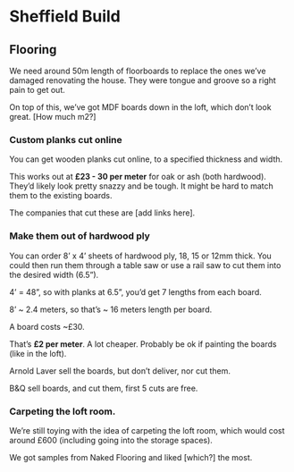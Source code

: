 # Sheffield Build

## Flooring

We need around 50m length of floorboards to replace the ones we’ve damaged renovating the house. They were tongue and groove so a right pain to get out.

On top of this, we’ve got MDF boards down in the loft, which don’t look great. [How much m2?]

### Custom planks cut online

You can get wooden planks cut online, to a specified thickness and width.

This works out at **£23 - 30 per meter** for oak or ash (both hardwood). They’d likely look pretty snazzy and be tough. It might be hard to match them to the existing boards.

The companies that cut these are [add links here].

### Make them out of hardwood ply

You can order 8’ x 4’ sheets of hardwood ply, 18, 15 or 12mm thick. You could then run them through a table saw or use a rail saw to cut them into the desired width (6.5”).

4’ = 48”, so with planks at 6.5”, you’d get 7 lengths from each board.

8’ ~ 2.4 meters, so that’s ~ 16 meters length per board.

A board costs ~£30.

That’s **£2 per meter**. A lot cheaper. Probably be ok if painting the boards (like in the loft).

Arnold Laver sell the boards, but don’t deliver, nor cut them.

B&Q sell boards, and cut them, first 5 cuts are free.

### Carpeting the loft room.

We’re still toying with the idea of carpeting the loft room, which would cost around £600 (including going into the storage spaces).

We got samples from Naked Flooring and liked [which?] the most.